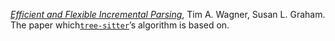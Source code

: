 [_Efficient and Flexible Incremental Parsing_](http://harmonia.cs.berkeley.edu/papers/twagner-parsing.ps.gz), Tim A. Wagner, Susan L. Graham. The paper which[`tree-sitter`](https://github.com/tree-sitter/tree-sitter)’s algorithm is based on.

